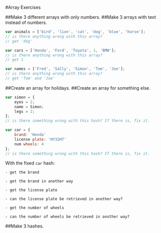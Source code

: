 
#Array Exercises

##Make 3 different arrays with only numbers.
##Make 3 arrays with text instead of numbers.
```javascript
var animals = ['bird', 'lion', 'cat', 'dog', 'blue', 'horse']; 
// is there anything wrong with this array?
// get 'dog'

var cars = ['Honda', 'Ford', 'Toyota', 1, 'BMW']; 
// is there anything wrong with this array?
// get 1

var names = ['Fred', 'Sally', 'Simon', 'Tom', 'Joe']; 
// is there anything wrong with this array?
// get 'Tom' and 'Joe'
```
##Create an array for holidays.
##Create an array for something else.
```javascript
var simon = {
	eyes = 2;
	name = Simon;
	legs = 2;
};
// is there something wrong with this hash? If there is, fix it.
```

```javascript
var car = {
	brand: 'Honda'
	license plate: 'HY32HT'
	num wheels: 4
};
// is there something wrong with this hash? If there is, fix it.
```
With the fixed ```car``` hash:

	- get the brand

	- get the brand in another way

	- get the license plate

	- can the license plate be retrieved in another way?

	- get the number of wheels

	- can the number of wheels be retrieved in another way?

##Make 3 hashes.